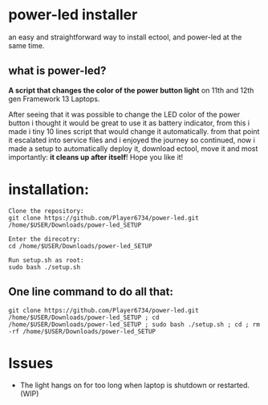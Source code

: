 # power-led installer
an easy and straightforward way to install ectool, and power-led at the same time.
## what is power-led?

**A script that changes the color of the power button light** on 11th and 12th gen Framework 13 Laptops.

After seeing that it was possible to change the LED color of the power button i thought it would be great to use it as battery indicator, from this i made i tiny 10 lines script that would change it automatically. from that point it escalated into service files and i enjoyed the journey so continued, now i made a setup to automatically deploy it, download ectool, move it and most importantly: **it cleans up after itself**! Hope you like it!

# installation:
```
Clone the repository:
git clone https://github.com/Player6734/power-led.git /home/$USER/Downloads/power-led_SETUP

Enter the direcotry:
cd /home/$USER/Downloads/power-led_SETUP

Run setup.sh as root:
sudo bash ./setup.sh
```
## One line command to do all that:
```
git clone https://github.com/Player6734/power-led.git /home/$USER/Downloads/power-led_SETUP ; cd /home/$USER/Downloads/power-led_SETUP ; sudo bash ./setup.sh ; cd ; rm -rf /home/$USER/Downloads/power-led_SETUP
```
# Issues
- The light hangs on for too long when laptop is shutdown or restarted. (WIP) 
